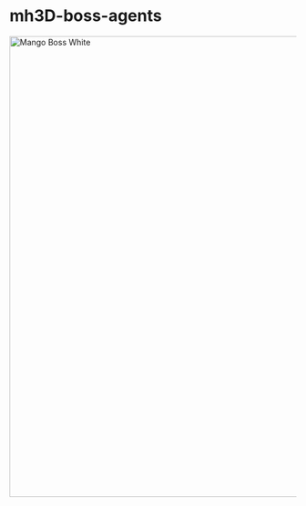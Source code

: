 # mh3D-boss-agents
<img width="810" alt="Mango Boss White" src="https://user-images.githubusercontent.com/84951299/204064177-3015929f-5fc7-43a2-bea3-c70308a6ffee.png">

